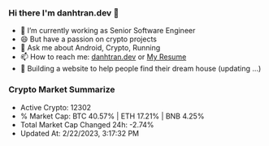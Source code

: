 ### Hi there I'm danhtran.dev 👋

- 🔭 I’m currently working as Senior Software Engineer
- 😄 But have a passion on crypto projects
- 💬 Ask me about Android, Crypto, Running 
- 📫 How to reach me: <a href="https://danhtran.dev" target="_blank">danhtran.dev</a> or <a href="Dan-Resume.pdf" target="_blank">My Resume</a>
- 🌱 Building a website to help people find their dream house (updating ...)

### Crypto Market Summarize
- Active Crypto: 12302
- % Market Cap: BTC 40.57% | ETH 17.21% | BNB 4.25%
- Total Market Cap Changed 24h: -2.74%
- Updated At: 2/22/2023, 3:17:32 PM
